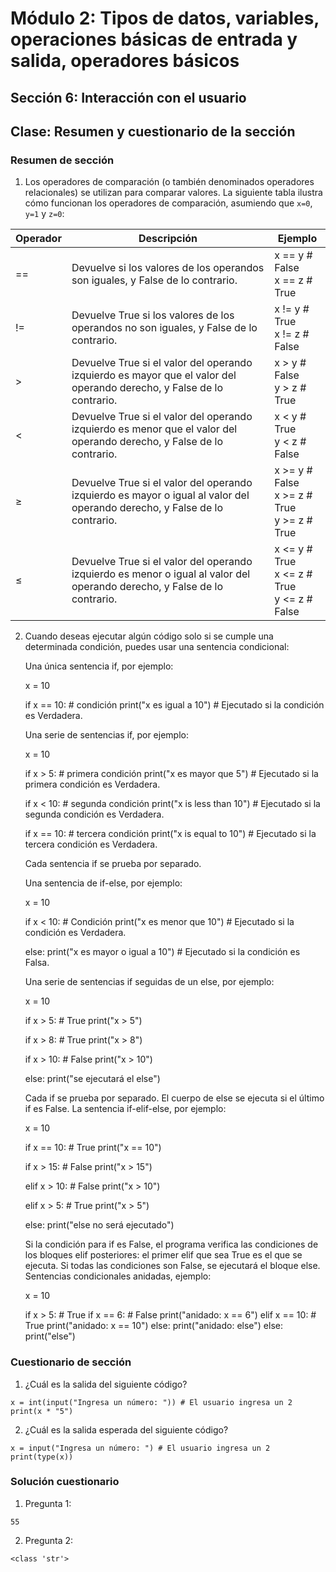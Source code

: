 # Módulo 2: Tipos de datos, variables, operaciones básicas de entrada y salida, operadores básicos 
## Sección 6: Interacción con el usuario
## Clase: Resumen y cuestionario de la sección

### Resumen de sección

1. Los operadores de comparación (o también denominados operadores relacionales) se utilizan para comparar valores. La siguiente tabla ilustra cómo funcionan los operadores de comparación, asumiendo que `x=0`, `y=1` y `z=0`:

|Operador |	Descripción |Ejemplo|
|----------|----------|----------|
|== 	|Devuelve si los valores de los operandos son iguales, y False de lo contrario.| x == y  # False <br> x == z  # True|
|!= 	|Devuelve True si los valores de los operandos no son iguales, y False de lo contrario.|x != y  # True <br> x != z  # False|
|> 	    |Devuelve True si el valor del operando izquierdo es mayor que el valor del operando derecho, y False de lo contrario.|x > y  # False <br> y > z  # True|
|< 	    | Devuelve True si el valor del operando izquierdo es menor que el valor del operando derecho, y False de lo contrario.| x < y  # True <br> y < z  # False |
|≥ 	    | Devuelve True si el valor del operando izquierdo es mayor o igual al valor del operando derecho, y False de lo contrario.| x >= y  # False <br> x >= z  # True <br> y >= z  # True|
|≤ 	    | Devuelve True si el valor del operando izquierdo es menor o igual al valor del operando derecho, y False de lo contrario. | x <= y  # True <br> x <= z  # True <br> y <= z  # False |

2. Cuando deseas ejecutar algún código solo si se cumple una determinada condición, puedes usar una sentencia condicional:

    Una única sentencia if, por ejemplo:

    x = 10

    if x == 10: # condición
        print("x es igual a 10")  # Ejecutado si la condición es Verdadera.


    Una serie de sentencias if, por ejemplo:

    x = 10

    if x > 5: # primera condición
        print("x es mayor que 5")  # Ejecutado si la primera condición es Verdadera.

    if x < 10: # segunda condición
        print("x is less than 10")  # Ejecutado si la segunda condición es Verdadera.

    if x == 10: # tercera condición
        print("x is equal to 10")  # Ejecutado si la tercera condición es Verdadera.
        

    Cada sentencia if se prueba por separado.




    Una sentencia de if-else, por ejemplo:

    x = 10

    if x < 10:  # Condición
        print("x es menor que 10")  # Ejecutado si la condición es Verdadera.

    else:
        print("x es mayor o igual a 10")  # Ejecutado si la condición es Falsa.


    Una serie de sentencias if seguidas de un else, por ejemplo:

    x = 10

    if x > 5:  # True
        print("x > 5")

    if x > 8:  # True
        print("x > 8")

    if x > 10:  # False
        print("x > 10")

    else:
        print("se ejecutará el else")


    Cada if se prueba por separado. El cuerpo de else se ejecuta si el último if es False.
    La sentencia if-elif-else, por ejemplo:

    x = 10

    if x == 10:  # True
        print("x == 10")

    if x > 15:  # False
        print("x > 15")

    elif x > 10:  # False
        print("x > 10")

    elif x > 5:  # True
        print("x > 5")

    else:
        print("else no será ejecutado")


    Si la condición para if es False, el programa verifica las condiciones de los bloques elif posteriores: el primer elif que sea True es el que se ejecuta. Si todas las condiciones son False, se ejecutará el bloque else.
    Sentencias condicionales anidadas, ejemplo:

    x = 10

    if x > 5:  # True
        if x == 6:  # False
            print("anidado: x == 6")
        elif x == 10:  # True
            print("anidado: x == 10")
        else:
            print("anidado: else")
    else:
        print("else")


 ### Cuestionario de sección

1. ¿Cuál es la salida del siguiente código?

```
x = int(input("Ingresa un número: ")) # El usuario ingresa un 2 
print(x * "5")
```

2. ¿Cuál es la salida esperada del siguiente código?

```
x = input("Ingresa un número: ") # El usuario ingresa un 2 
print(type(x))
```

### Solución cuestionario

1. Pregunta 1:

`55`

2. Pregunta 2:

`<class 'str'>`
